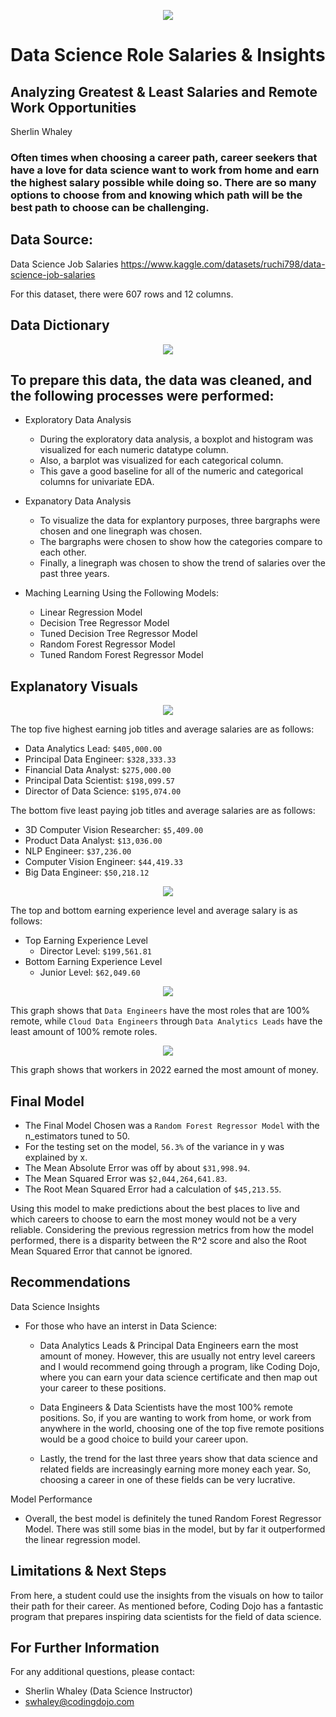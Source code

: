 <p align = "center"> 
  <img src = "https://raw.githubusercontent.com/coding-dojo-data-science/CodingDojo_Images/main/data-science.jpg">
</p>


# Data Science Role Salaries & Insights

## Analyzing Greatest & Least Salaries and Remote Work Opportunities

Sherlin Whaley

### Often times when choosing a career path, career seekers that have a love for data science want to work from home and earn the highest salary possible while doing so. There are so many options to choose from and knowing which path will be the best path to choose can be challenging.

## Data Source: 
Data Science Job Salaries
https://www.kaggle.com/datasets/ruchi798/data-science-job-salaries

For this dataset, there were 607 rows and 12 columns.

## Data Dictionary

<p align = "center"> 
  <img src = "https://raw.githubusercontent.com/coding-dojo-data-science/Project1_Exemplar/main/DS%20Salaries%20Data%20Dictionary.png">
</p>

## To prepare this data, the data was cleaned, and the following processes were performed:

  - Exploratory Data Analysis
    - During the exploratory data analysis, a boxplot and histogram was visualized for each numeric datatype column. 
    - Also, a barplot was visualized for each categorical column. 
    - This gave a good baseline for all of the numeric and categorical columns for univariate EDA.
    
  - Expanatory Data Analysis
    - To visualize the data for explantory purposes, three bargraphs were chosen and one linegraph was chosen.
    - The bargraphs were chosen to show how the categories compare to each other. 
    - Finally, a linegraph was chosen to show the trend of salaries over the past three years. 
    
  - Maching Learning Using the Following Models:
    - Linear Regression Model
    - Decision Tree Regressor Model
    - Tuned Decision Tree Regressor Model
    - Random Forest Regressor Model
    - Tuned Random Forest Regressor Model


## Explanatory Visuals

<p align = "center"> 
  <img src = "https://raw.githubusercontent.com/coding-dojo-data-science/CodingDojo_Images/main/Project1_Exemplar_figure1.png">
</p>


The top five highest earning job titles and average salaries are as follows:

- Data Analytics Lead: `$405,000.00`
- Principal Data Engineer: `$328,333.33`
- Financial Data Analyst: `$275,000.00`
- Principal Data Scientist: `$198,099.57`
- Director of Data Science: `$195,074.00`

The bottom five least paying job titles and average salaries are as follows: 


- 3D Computer Vision Researcher: `$5,409.00`
- Product Data Analyst: `$13,036.00`
- NLP Engineer: `$37,236.00`
- Computer Vision Engineer: `$44,419.33`
- Big Data Engineer: `$50,218.12`



<p align = "center"> 
  <img src = "https://raw.githubusercontent.com/coding-dojo-data-science/CodingDojo_Images/main/Project1_Exemplar_figure2.png">
</p>


The top and bottom earning experience level and average salary is as follows:

- Top Earning Experience Level
  - Director Level: `$199,561.81`
- Bottom Earning Experience Level
  - Junior Level: `$62,049.60`



<p align = "center"> 
  <img src = "https://raw.githubusercontent.com/coding-dojo-data-science/CodingDojo_Images/main/Project1_Exemplar_figure3.png">
</p>


This graph shows that `Data Engineers` have the most roles that are 100% remote, while `Cloud Data Engineers` through `Data Analytics Leads` have the least amount of 100% remote roles.



<p align = "center"> 
  <img src = "https://raw.githubusercontent.com/coding-dojo-data-science/CodingDojo_Images/main/Project1_Exemplar_figure4.png">
</p>


This graph shows that workers in 2022 earned the most amount of money.


## Final Model

- The Final Model Chosen was a `Random Forest Regressor Model` with the n_estimators tuned to 50.
- For the testing set on the model, `56.3%` of the variance in y was explained by x. 
- The Mean Absolute Error was off by about `$31,998.94`.
- The Mean Squared Error was `$2,044,264,641.83`.
- The Root Mean Squared Error had a calculation of `$45,213.55`.

Using this model to make predictions about the best places to live and which careers to choose to earn the most money would not be a very reliable. Considering the previous regression metrics from how the model performed, there is a disparity between the R^2 score and also the Root Mean Squared Error that cannot be ignored.

## Recommendations

Data Science Insights

- For those who have an interst in Data Science:
  - Data Analytics Leads & Principal Data Engineers earn the most amount of money. However, this are usually not entry level careers and I would recommend going through a program, like Coding Dojo, where you can earn your data science certificate and then map out your career to these positions.

  - Data Engineers & Data Scientists have the most 100% remote positions. So, if you are wanting to work from home, or work from anywhere in the world, choosing one of the top five remote positions would be a good choice to build your career upon.
  
  - Lastly, the trend for the last three years show that data science and related fields are increasingly earning more money each year. So, choosing a career in one of these fields can be very lucrative.

Model Performance
- Overall, the best model is definitely the tuned Random Forest Regressor Model. There was still some bias in the model, but by far it outperformed the linear regression model. 


## Limitations & Next Steps

From here, a student could use the insights from the visuals on how to tailor their path for their career. As mentioned before, Coding Dojo has a fantastic program that prepares inspiring data scientists for the field of data science. 

## For Further Information

For any additional questions, please contact: 
- Sherlin Whaley (Data Science Instructor)
- swhaley@codingdojo.com

